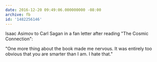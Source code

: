```yaml
---
date: 2016-12-20 09:49:06.000000000 -08:00
archive: fb
id: '1482256146'
---
```


Isaac Asimov to Carl Sagan in a fan letter after reading "The Cosmic Connection": 

"One more thing about the book made me nervous. It was entirely too obvious that you are smarter than I am. I hate that."
